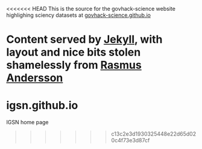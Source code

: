 <<<<<<< HEAD
This is the source for the govhack-science website highlighing sciency datasets at [govhack-science.github.io](http://govhack-science.github.io)

Content served by [Jekyll](http://jekyllrb.com/docs/), with layout and nice bits stolen shamelessly from [Rasmus Andersson](https://github.com/rsms/rsms.github.com)
=======
# igsn.github.io
IGSN home page
>>>>>>> c13c2e3d1930325448e22d65d020c4f73e3d87cf
